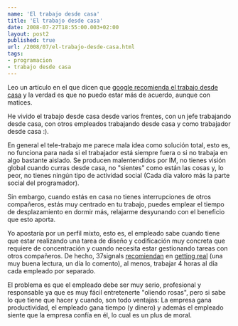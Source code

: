 ```yaml
---
name: 'El trabajo desde casa'
title: 'El trabajo desde casa'
date: 2008-07-27T18:55:00.003+02:00
layout: post2
published: true
url: /2008/07/el-trabajo-desde-casa.html
tags: 
- programacion
- trabajo desde casa
---
```


Leo un artículo en el que dicen que [google recomienda el trabajo desde casa](http://www.elconfidencial.com/cache/2008/07/25/20_google_trabajar_desde_eficiente_barato_empresa.html) y la verdad es que no puedo estar más de acuerdo, aunque con matices.  
  
He vivido el trabajo desde casa desde varios frentes, con un jefe trabajando desde casa, con otros empleados trabajando desde casa y como trabajador desde casa :).  
  
En general el tele-trabajo me parece mala idea como solución total, esto es, no funciona para nada si el trabajador está siempre fuera o si no trabaja en algo bastante aislado. Se producen malentendidos por IM, no tienes visión global cuando curras desde casa, no "sientes" como están las cosas y, lo peor, no tienes ningún tipo de actividad social (Cada día valoro más la parte social del programador).  
  
Sin embargo, cuando estás en casa no tienes interrupciones de otros compañeros, estás muy centrado en tu trabajo, puedes emplear el tiempo de desplazamiento en dormir más, relajarme desyunando con el beneficio que esto aporta.  
  
Yo apostaría por un perfil mixto, esto es, el empleado sabe cuando tiene que estar realizando una tarea de diseño y codificación muy concreta que requiere de concentración y cuando necesita estar gestionando tareas con otros compañeros. De hecho, 37signals [recomiendan](http://gettingreal.37signals.com/ch07_Alone_Time.php) en [getting real](http://gettingreal.37signals.com/) (una muy buena lectura, un día lo comento), al menos, trabajar 4 horas al día cada empleado por separado.  
  
El problema es que el empleado debe ser muy serio, profesional y responsable ya que es muy fácil entretenerte "oliendo rosas", pero si sabe lo que tiene que hacer y cuando, son todo ventajas: La empresa gana productividad, el empleado gana tiempo (y dinero) y además el empleado siente que la empresa confía en él, lo cual es un plus de moral.